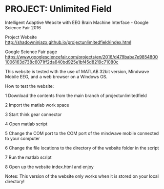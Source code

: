 # PROJECT: Unlimited Field
Intelligent Adaptive Website with EEG Brain Machine Interface - Google Science Fair 2016

Project Website
http://shadowninjazx.github.io/projectunlimitedfield/index.html

Google Science Fair page
https://www.googlesciencefair.com/projects/en/2016/d479baba7e98548001006163d738c6071ff2da640bd925e1bf45d8219c71080c  

This website is tested with the use of MATLAB 32bit version, Mindwave Mobile EEG, and a web browser on a Windows OS. 

How to test the website:

1 Download the contents from the main branch of projectunlimitedfield

2 Import the matlab work space

3 Start think gear connector

4 Open matlab script

5 Change the COM port to the COM port of the mindwave mobile connected to your computer

6 Change the file locations to the directory of the website folder in the script

7 Run the matlab script

8 Open up the website index.html and enjoy 

Notes: This version of the website only works when it is stored on your local directory!

